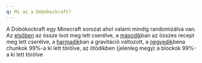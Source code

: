 ```yaml
---
q: Mi az a Dobókockraft?
---
```

A Dobókockraft egy Minecraft sorozat ahol valami mindig randomizálva van.
Az [elsőben](https://www.youtube.com/watch?v=OQiavRHyYQ4) az össze loot meg lett cserélve, a [második](https://www.youtube.com/watch?v=_JmhZANkO90)ban az összes recept meg lett cserélve, a [harmadik](https://www.youtube.com/watch?v=E1C0aIb3zWg)ban a gravitáció változott, a [negyedik](https://www.youtube.com/watch?v=hr26OyV5rlU)bena chunkok 99%-a ki lett törölve, az ötödikben (jelenleg megy) a blockok 99%-a ki lett törölve